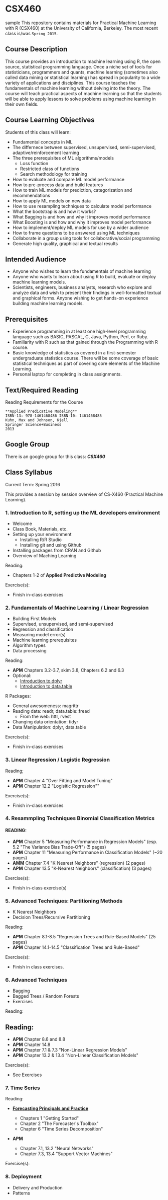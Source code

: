 # CSX460 
sample
This repository contains materials for Practical Machine Learning with R (CSX460) at the University of California, Berkeley. The most recent class is/was `Spring 2015`. 

## Course Description

This course provides an introduction to machine learning using R, the open source, statistical programming language. Once a niche set of tools for statisticians, programmers and quants, machine learning (sometimes also called data mining or statistical learning) has spread in popularity to a wide variety of applications and disciplines. This course teaches the fundamentals of machine learning without delving into the theory.  The course will teach practical aspects of machine learning so that the students will be able to apply lessons to solve problems using machine learning in their own fields.
 

## Course Learning Objectives

Students of this class will learn:

- Fundamental concepts in ML
- The differnece between supervised, unsupervised, semi-supervised, adaptive/reinforcement learning
- The three prerequisites of ML algorithms/models
  - Loss function
  - Restricted class of functions
  - Search methodology for training
- How to evaluate and compare ML model performance
- How to pre-process data and build features
- How to train ML models for prediction, categorization and recommendations
- How to apply ML models on new data
- How to use resampling techniques to calculate model performance
- What the bootstrap is and how it works?
- What Bagging is and how and why it improves model performance
- What Boosting is and how and why it improves model performance 
- How to implement/deploy ML models for use by a wider audience
- How to frame questions to be answered using ML techniques
- Collaborate in a group using tools for collaborative/social programming
- Generate high quality, graphical and textual results 



## Intended Audience

- Anyone who wishes to learn the fundamentals of machine learning 
- Anyone who wants to learn about using R to build, evaluate or deploy machine learning models.
- Scientists, engineers, business analysts, research who explore and analyze data and wish to present their findings in well-formatted textual and graphical forms.
Anyone wishing to get hands-on experience building machine learning models.


## Prerequisites

- Experience programming in at least one high-level programming language such as BASIC, PASCAL, C, Java, Python, Perl, or Ruby. 
- Familiarity with R such as that gained through the Programming with R course.
- Basic knowledge of statistics as covered in a first-semester undergraduate statistics course. There will be some coverage of basic statistical techniques as part of covering core elements of the Machine Learning.
- Personal laptop for completing in class assignments.


## Text/Required Reading

Reading Requirements for the Course

    **Applied Predicative Modeling**  
    ISBN-13: 978-1461468486 ISBN-10: 1461468485 
    Kuhn, Max and Johnson, Kjell
    Springer Science+Business
    2013 


## Google Group

There is an google group for this class: ***CSX460***


## Class Syllabus 

Current Term: Spring 2016

This provides a session by session overview of CS-X460 (Practical Machine Learning).  

### 1. Introduction to R, setting up the ML developers environment

- Welcome 
- Class Book, Materials, etc.
- Setting up your environment
  - Installing R/R Studio
  - Installing git and using Github
- Installing packages from CRAN and Github  
- Overview of Maching Learning 


Reading:
- Chapters 1-2 of **Applied Predictive Modeling**
  
Exercise(s): 
- Finish in-class exercises


### 2. Fundamentals of Machine Learning / Linear Regression

- Building First Models
- Supervised, unsupervised, and semi-supervised 
- Regression and classification
- Measuring model error(s)
- Machine learning prerequisites
- Algorithm types 
- Data processing 

Reading:
- **APM** Chapters 3.2-3.7, skim 3.8, Chapters 6.2 and 6.3   
- Optional:
  - [Introduction to dplyr](https://cran.r-project.org/web/packages/dplyr/vignettes/introduction.html)
  - [Introduction to data.table](https://cran.r-project.org/web/packages/data.table/vignettes/datatable-intro.pdf)

R Packages:
- General awesomeness: magrittr
- Reading data: readr, data.table::fread
  - From the web: httr, rvest
- Changing data orientation: tidyr
- Data Manipulation: dplyr, data.table


Exercise(s):
- Finish in-class exercises


### 3. Linear Regression / Logistic Regression

Reading;
- **APM** Chapter 4 "Over Fitting and Model Tuning"
- **APM** Chapter 12.2 "Logisitic Regression""

Exercise(s):
- Finish in-class exercises


### 4. Resammpling Techniques Binomial Classification Metrics 

#### READING: 

- **APM** Chapter 5 "Measuring Performance in Regression Models" (esp. 5.2 "The Variance Bias Trade-Off")  (5 pages)
- **APM** Chapter 11 "Measuring Performance in Classification Models" (~20 pages)
- **AMM** Chapter 7.4 "K-Nearest Neighbors" (regression) (2 pages)
- **APM** Chapter 13.5 "K-Nearest Neighbors" (classification) (3 pages)

Exercise(s):

- Finish in-class exercise(s)


### 5. Advanced Techniques: Partitioning Methods

- K Nearest Neighbors
- Decision Trees/Recursive Partitioning

Reading:
- **APM** Chapter 8.1-8.5 "Regression Trees and Rule-Based Models" (25 pages)
- **APM** Chapter 14.1-14.5 "Classification Trees and Rule-Based"  

Exercise(s):
- Finish in class exercises.


### 6.	Advanced Techniques

- Bagging
- Bagged Trees / Random Forests 
- Exercises

Reading:

## Reading:
- **APM** Chapter 8.6 and 8.8 
- **APM** Chapter 14.8 
- **APM** Chapter 7.1 & 7.3 "Non-Linear Regression Models"
- **APM** Chapter 13.2 & 13.4 "Non-Linear Classification Models"

Exercise(s):
- See Exercises

### 7.	Time Series

Reading:

- [**Forecasting Principals and Practice**](https://www.otexts.org/fpp) 
  - Chapters 1 "Getting Started"
  - Chapter 2 "The Forecaster's Toolbox"
  - Chapter 6 "Time Series Decomposition"

- **APM**
  - Chapter 7.1, 13.2 "Neural Networks"
  - Chapter 7.3, 13.4 "Support Vector Machines"


Exercise(s):


### 8.	Deployment 

- Delivery and Production
- Patterns

